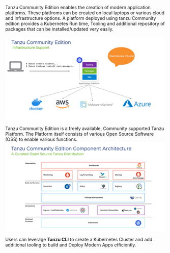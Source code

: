 Tanzu Community Edition enables the creation of modern application platforms. These platfroms can be created on local laptops or various cloud and Infrastructure options. A platform deployed using tanzu Community edition provides a Kubernetes Run time, Tooling and additional repository of packages that can be installed/updated very easily.

![Tanzu Community Edition](images/tce-intro.png)

Tanzu Community Edition is a freely available, Community supported Tanzu Platform. The Platform itself consists of various Open Source Software (OSS) to enable various functions.
![Tanzu Community Edition Architecture](images/tce-architecture.png)

Users can leverage **Tanzu CLI** to create a Kubernetes Cluster and add additional tooling to build and Deploy Modern Apps efficiently.

